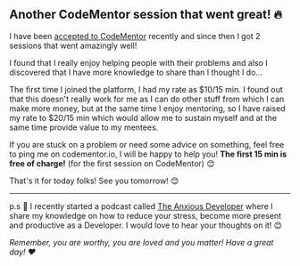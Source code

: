 ## Another CodeMentor session that went great! 🔥

I have been  [accepted to CodeMentor](https://blog.andreizgirvaci.com/just-got-accepted-on-codementor)  recently and since then I got 2 sessions that went amazingly well!

I found that I really enjoy helping people with their problems and also I discovered that I have more knowledge to share than I thought I do...

The first time I joined the platform, I had my rate as $10/15 min. I found out that this doesn't really work for me as I can do other stuff from which I can make more money, but at the same time I enjoy mentoring, so I have raised my rate to $20/15 min which would allow me to sustain myself and at the same time provide value to my mentees.

If you are stuck on a problem or need some advice on something, feel free to ping me on codementor.io, I will be happy to help you! **The first 15 min is free of charge!** (for the first session on CodeMentor) 😊

That's it for today folks! See you tomorrow! 😊

---

p.s 🤫 I recently started a podcast called [The Anxious Developer](https://apple.co/39yOnvz) where I share my knowledge on how to reduce your stress, become more present and productive as a Developer. I would love to hear your thoughts on it! 😊

*Remember, you are worthy, you are loved and you matter! Have a great day! ❤️*